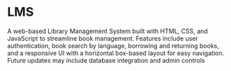 # LMS
 A web-based Library Management System built with HTML, CSS, and JavaScript to streamline book management. Features include user authentication, book search by language, borrowing and returning books, and a responsive UI with a horizontal box-based layout for easy navigation. Future updates may include database integration and admin controls
